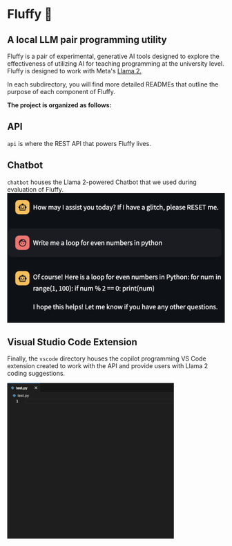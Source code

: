 # Fluffy 🦙
## A local LLM pair programming utility

Fluffy is a pair of experimental, generative AI tools designed to explore the effectiveness of utilizing AI for teaching programming at the university level. Fluffy is designed to work with Meta's [Llama 2.](https://ai.meta.com/llama/)

In each subdirectory, you will find more detailed READMEs that outline the purpose of each component of Fluffy. 

**The project is organized as follows:**

## API
`api` is where the REST API that powers Fluffy lives.

## Chatbot
`chatbot` houses the Llama 2-powered Chatbot that we used during evaluation of Fluffy.
![Our chatbot interface.](chatbot.png)

## Visual Studio Code Extension
Finally, the `vscode` directory houses the copilot programming VS Code extension created to work with the API and provide users with Llama 2 coding suggestions.

![Our VS Code extension providing a completion for the input "def potato_man():"](completion_2.gif)